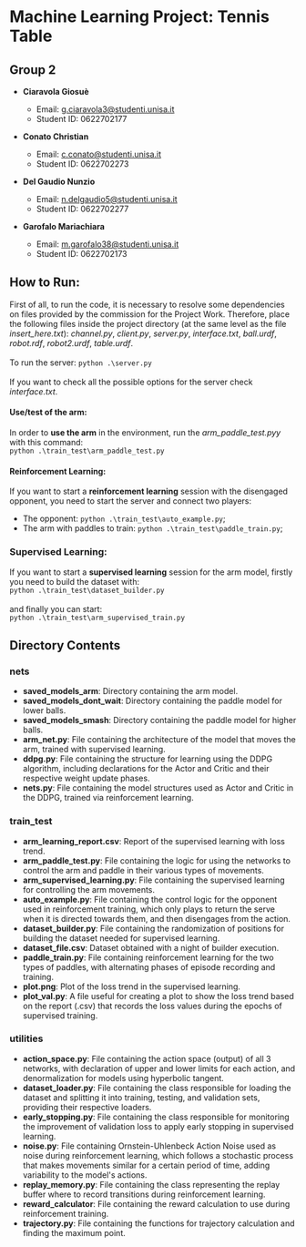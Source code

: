 # Machine Learning Project: Tennis Table

## Group 2

- **Ciaravola Giosuè**
  - Email: g.ciaravola3@studenti.unisa.it
  - Student ID: 0622702177

- **Conato Christian**
  - Email: c.conato@studenti.unisa.it
  - Student ID: 0622702273

- **Del Gaudio Nunzio**
  - Email: n.delgaudio5@studenti.unisa.it
  - Student ID: 0622702277

- **Garofalo Mariachiara**
  - Email: m.garofalo38@studenti.unisa.it
  - Student ID: 0622702173

## How to Run:
First of all, to run the code, it is necessary to resolve some dependencies on files provided by the commission for the Project Work. Therefore, place the following files inside the project directory (at the same level as the file _insert_here.txt_): _channel.py_, _client.py_, _server.py_, _interface.txt_, _ball.urdf_, _robot.rdf_, _robot2.urdf_, _table.urdf_.\
\
To run the server:
`python .\server.py`\
\
If you want to check all the possible options for the server check _interface.txt_.


#### Use/test of the arm:
In order to **use the arm** in the environment, run the _arm_paddle_test.pyy_ with this command:\
`python .\train_test\arm_paddle_test.py`

#### Reinforcement Learning:
If you want to start a **reinforcement learning** session with the disengaged opponent, you need to start the server and connect two players:
- The opponent: `python .\train_test\auto_example.py`;
- The arm with paddles to train: `python .\train_test\paddle_train.py`;

### Supervised Learning:
If you want to start a **supervised learning** session for the arm model, firstly you need to build the dataset with:\
`python .\train_test\dataset_builder.py`\
\
and finally you can start:\
`python .\train_test\arm_supervised_train.py`

## Directory Contents

### nets
- **saved_models_arm**: Directory containing the arm model.
- **saved_models_dont_wait**: Directory containing the paddle model for lower balls.
- **saved_models_smash**: Directory containing the paddle model for higher balls.
- **arm_net.py**: File containing the architecture of the model that moves the arm, trained with supervised learning.
- **ddpg.py**: File containing the structure for learning using the DDPG algorithm, including declarations for the Actor and Critic and their respective weight update phases.
- **nets.py**: File containing the model structures used as Actor and Critic in the DDPG, trained via reinforcement learning.

### train_test
- **arm_learning_report.csv**: Report of the supervised learning with loss trend.
- **arm_paddle_test.py**: File containing the logic for using the networks to control the arm and paddle in their various types of movements.
- **arm_supervised_learning.py**: File containing the supervised learning for controlling the arm movements.
- **auto_example.py**: File containing the control logic for the opponent used in reinforcement training, which only plays to return the serve when it is directed towards them, and then disengages from the action.
- **dataset_builder.py**: File containing the randomization of positions for building the dataset needed for supervised learning.
- **dataset_file.csv**: Dataset obtained with a night of builder execution.
- **paddle_train.py**: File containing reinforcement learning for the two types of paddles, with alternating phases of episode recording and training.
- **plot.png**: Plot of the loss trend in the supervised learning.
- **plot_val.py**: A file useful for creating a plot to show the loss trend based on the report (.csv) that records the loss values during the epochs of supervised training.

### utilities
- **action_space.py**: File containing the action space (output) of all 3 networks, with declaration of upper and lower limits for each action, and denormalization for models using hyperbolic tangent.
- **dataset_loader.py**: File containing the class responsible for loading the dataset and splitting it into training, testing, and validation sets, providing their respective loaders.
- **early_stopping.py**: File containing the class responsible for monitoring the improvement of validation loss to apply early stopping in supervised learning.
- **noise.py**: File containing Ornstein-Uhlenbeck Action Noise used as noise during reinforcement learning, which follows a stochastic process that makes movements similar for a certain period of time, adding variability to the model's actions.
- **replay_memory.py**: File containing the class representing the replay buffer where to record transitions during reinforcement learning.
- **reward_calculator**: File containing the reward calculation to use during reinforcement training.
- **trajectory.py**: File containing the functions for trajectory calculation and finding the maximum point.